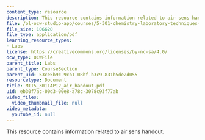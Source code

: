 ```yaml
---
content_type: resource
description: This resource contains information related to air sens handout.
file: /ol-ocw-studio-app/courses/5-301-chemistry-laboratory-techniques-january-iap-2012/eb30f7ac00d300e8a78c3078c93f77ab_MIT5_301IAP12_air_handout.pdf
file_size: 106620
file_type: application/pdf
learning_resource_types:
- Labs
license: https://creativecommons.org/licenses/by-nc-sa/4.0/
ocw_type: OCWFile
parent_title: Labs
parent_type: CourseSection
parent_uid: 53ce5b9c-9cb1-08bf-b3c9-831b5de2d055
resourcetype: Document
title: MIT5_301IAP12_air_handout.pdf
uid: eb30f7ac-00d3-00e8-a78c-3078c93f77ab
video_files:
  video_thumbnail_file: null
video_metadata:
  youtube_id: null
---
```

This resource contains information related to air sens handout.
